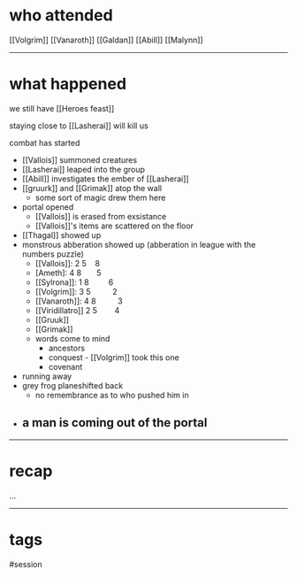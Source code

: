 # who attended

[[Volgrim]]
[[Vanaroth]]
[[Galdan]]
[[Abill]]
[[Malynn]]

---
# what happened

we still have [[Heroes feast]]

staying close to [[Lasherai]]  will kill us

combat has started
- [[Vallois]] summoned creatures
- [[Lasherai]] leaped into the group
- [[Abill]] investigates the ember of [[Lasherai]]
- [[gruurk]] and [[Grimak]] atop the wall
	- some sort of magic drew them here
- portal opened
	- [[Vallois]] is erased from exsistance
	- [[Vallois]]'s items are scattered on the floor
- [[Thagal]] showed up
- monstrous abberation showed up (abberation in league with the numbers puzzle)
	- [[Vallois]]: 2 5    8
	- [Ameth]: 4 8       5
	- [[Sylrona]]: 1 8         6
	- [[Volgrim]]: 3 5          2
	- [[Vanaroth]]: 4 8          3
	- [[Viridillatro]] 2 5        4
	- [[Gruuk]]
	- [[Grimak]]
	- words come to mind
		- ancestors
		- conquest - [[Volgrim]] took this one
		- covenant
- running away
- grey frog planeshifted back
	- no remembrance as to who pushed him in
- a man is coming out of the portal
	- 




---
# recap

...

---
# tags

#session